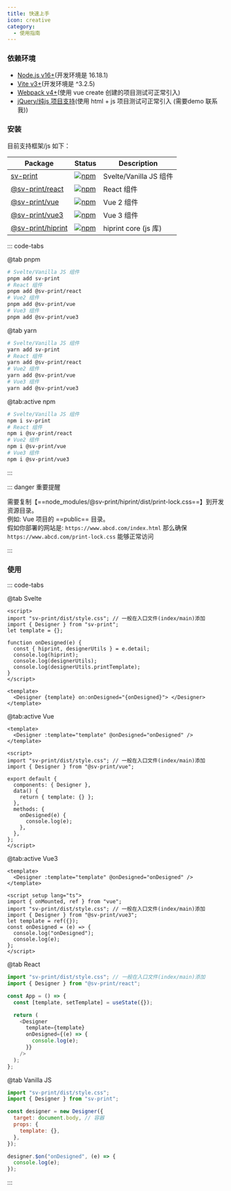 ```yaml
---
title: 快速上手
icon: creative
category:
  - 使用指南
---
```


<!-- ::: warning 注意

sv-print 目前仍处于测试阶段。你可以引入到现有项目，但是它的配置和 API 还不够稳定。些许 Bug 可能还未发现或未处理。

::: -->

### 依赖环境

- [Node.js v16+](https://nodejs.org/en/)(开发环境是 16.18.1)
- [Vite v3+](https://cn.vitejs.dev/)(开发环境是 ^3.2.5)
- [Webpack v4+](https://www.webpackjs.com/)(使用 vue create 创建的项目测试可正常引入)
- [jQuery/纯js 项目支持](https://jquery.com/)(使用 html + js 项目测试可正常引入 (需要demo 联系我))

### 安装

目前支持框架/js 如下：

| Package                                                                               | Status                                                                                            | Description            |
| ------------------------------------------------------------------------------------- | ------------------------------------------------------------------------------------------------- | ---------------------- |
| [sv-print](https://github.com/CcSimple/sv-print/tree/main/packages/sv-print)          | [![npm](https://img.shields.io/npm/v/sv-print?label=)](https://npm.im/sv-print)                   | Svelte/Vanilla JS 组件 |
| [@sv-print/react](https://github.com/CcSimple/sv-print/tree/main/packages/react)      | [![npm](https://img.shields.io/npm/v/@sv-print/react.svg?label=)](https://npm.im/@sv-print/react) | React 组件             |
| [@sv-print/vue](https://github.com/CcSimple/sv-print/tree/main/packages/packages/vue) | [![npm](https://img.shields.io/npm/v/@sv-print/vue.svg?label=)](https://npm.im/@sv-print/vue)     | Vue 2 组件             |
| [@sv-print/vue3](https://github.com/CcSimple/sv-print/tree/main/packages/vue3)        | [![npm](https://img.shields.io/npm/v/@sv-print/vue3.svg?label=)](https://npm.im/@bytemd/vue3)     | Vue 3 组件             |
| [@sv-print/hiprint](https://github.com/CcSimple/sv-print/tree/main/packages/hiprint)  | [![npm](https://img.shields.io/npm/v/@sv-print/hiprint.svg?label=)](https://npm.im/@bytemd/vue3)  | hiprint core (js 库)   |

::: code-tabs

@tab pnpm

```bash
# Svelte/Vanilla JS 组件
pnpm add sv-print
# React 组件
pnpm add @sv-print/react
# Vue2 组件
pnpm add @sv-print/vue
# Vue3 组件
pnpm add @sv-print/vue3
```

@tab yarn

```bash
# Svelte/Vanilla JS 组件
yarn add sv-print
# React 组件
yarn add @sv-print/react
# Vue2 组件
yarn add @sv-print/vue
# Vue3 组件
yarn add @sv-print/vue3
```

@tab:active npm

```bash
# Svelte/Vanilla JS 组件
npm i sv-print
# React 组件
npm i @sv-print/react
# Vue2 组件
npm i @sv-print/vue
# Vue3 组件
npm i @sv-print/vue3
```

:::

::: danger 重要提醒

需要复制【==node_modules/@sv-print/hiprint/dist/print-lock.css==】到开发资源目录。<br/>
例如: Vue 项目的 ==public== 目录。<br/>
假如你部署的网站是: `https://www.abcd.com/index.html` 那么确保 `https://www.abcd.com/print-lock.css` 能够正常访问

:::

### 使用

::: code-tabs

@tab Svelte

```vue
<script>
import "sv-print/dist/style.css"; // 一般在入口文件(index/main)添加
import { Designer } from "sv-print";
let template = {};

function onDesigned(e) {
  const { hiprint, designerUtils } = e.detail;
  console.log(hiprint);
  console.log(designerUtils);
  console.log(designerUtils.printTemplate);
}
</script>

<template>
  <Designer {template} on:onDesigned="{onDesigned}"> </Designer>
</template>
```

@tab:active Vue

```vue
<template>
  <Designer :template="template" @onDesigned="onDesigned" />
</template>

<script>
import "sv-print/dist/style.css"; // 一般在入口文件(index/main)添加
import { Designer } from "@sv-print/vue";

export default {
  components: { Designer },
  data() {
    return { template: {} };
  },
  methods: {
    onDesigned(e) {
      console.log(e);
    },
  },
};
</script>
```

@tab:active Vue3

```vue
<template>
  <Designer :template="template" @onDesigned="onDesigned" />
</template>

<script setup lang="ts">
import { onMounted, ref } from "vue";
import "sv-print/dist/style.css"; // 一般在入口文件(index/main)添加
import { Designer } from "@sv-print/vue3";
let template = ref({});
const onDesigned = (e) => {
  console.log("onDesigned");
  console.log(e);
};
</script>
```

@tab React

```js
import "sv-print/dist/style.css"; // 一般在入口文件(index/main)添加
import { Designer } from "@sv-print/react";

const App = () => {
  const [template, setTemplate] = useState({});

  return (
    <Designer
      template={template}
      onDesigned={(e) => {
        console.log(e);
      }}
    />
  );
};
```

@tab Vanilla JS

```js
import "sv-print/dist/style.css";
import { Designer } from "sv-print";

const designer = new Designer({
  target: document.body, // 容器
  props: {
    template: {},
  },
});

designer.$on("onDesigned", (e) => {
  console.log(e);
});
```

:::
